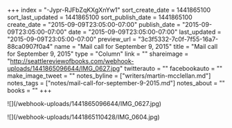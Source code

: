 +++
index = "-Jypr-RJFbZqKXgXnYw1"
sort_create_date = 1441865100
sort_last_updated = 1441865100
sort_publish_date = 1441865100
create_date = "2015-09-09T23:05:00-07:00"
publish_date = "2015-09-09T23:05:00-07:00"
date = "2015-09-09T23:05:00-07:00"
last_updated = "2015-09-09T23:05:00-07:00"
preview_url = "3c3f5332-7c0f-7f55-16a7-88ca0907f0a4"
name = "Mail call for September 9, 2015"
title = "Mail call for September 9, 2015"
type = "Column"
link = ""
shareimage = "http://seattlereviewofbooks.com/webhook-uploads/1441865096644/IMG_0627.jpg"
twitterauto = ""
facebookauto = ""
make_image_tweet = ""
notes_byline = ["writers/martin-mcclellan.md"]
notes_tags = ["notes/mail-call-for-september-9-2015.md"]
notes_about = ""
books = ""
+++
<p class="image">![](/webhook-uploads/1441865096644/IMG_0627.jpg)</p>
<p class="image">![](/webhook-uploads/1441865110428/IMG_0604.jpg)</p>